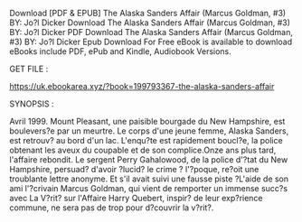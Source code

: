 Download [PDF & EPUB] The Alaska Sanders Affair (Marcus Goldman, #3) BY: Jo?l Dicker Download The Alaska Sanders Affair (Marcus Goldman, #3) BY: Jo?l Dicker PDF Download The Alaska Sanders Affair (Marcus Goldman, #3) BY: Jo?l Dicker Epub Download For Free eBook is available to download eBooks include PDF, ePub and Kindle, Audiobook Versions.

GET FILE :

https://uk.ebookarea.xyz/?book=199793367-the-alaska-sanders-affair

SYNOPSIS : 

Avril 1999. Mount Pleasant, une paisible bourgade du New Hampshire, est boulevers?e par un meurtre. Le corps d'une jeune femme, Alaska Sanders, est retrouv? au bord d'un lac. L'enqu?te est rapidement boucl?e, la police obtenant les aveux du coupable et de son complice.Onze ans plus tard, l'affaire rebondit. Le sergent Perry Gahalowood, de la police d'?tat du New Hampshire, persuad? d'avoir ?lucid? le crime ? l'?poque, re?oit une troublante lettre anonyme. Et s'il avait suivi une fausse piste ?L'aide de son ami l'?crivain Marcus Goldman, qui vient de remporter un immense succ?s avec La V?rit? sur l'Affaire Harry Quebert, inspir? de leur exp?rience commune, ne sera pas de trop pour d?couvrir la v?rit?.

